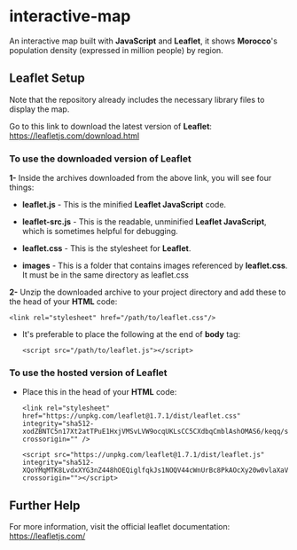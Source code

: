 # interactive-map
An interactive map built with **JavaScript** and **Leaflet**, it shows **Morocco**'s population density (expressed in million people) by region.

## Leaflet Setup
Note that the repository already includes the necessary library files to display the map.

Go to this link to download the latest version of **Leaflet**: https://leafletjs.com/download.html

### To use the downloaded version of Leaflet

**1-** Inside the archives downloaded from the above link, you will see four things:

* **leaflet.js** - This is the minified **Leaflet JavaScript** code.

* **leaflet-src.js** - This is the readable, unminified **Leaflet JavaScript**, which is sometimes helpful for debugging.

* **leaflet.css** - This is the stylesheet for **Leaflet**.

* **images** - This is a folder that contains images referenced by **leaflet.css**. It must be in the same directory as leaflet.css

**2-** Unzip the downloaded archive to your project directory and add these to the head of your **HTML** code:

    <link rel="stylesheet" href="/path/to/leaflet.css"/>
    
* It's preferable to place the following at the end of **body** tag:

      <script src="/path/to/leaflet.js"></script> 

### To use the hosted version of Leaflet

* Place this in the head of your **HTML** code:

      <link rel="stylesheet" href="https://unpkg.com/leaflet@1.7.1/dist/leaflet.css" integrity="sha512-xodZBNTC5n17Xt2atTPuE1HxjVMSvLVW9ocqUKLsCC5CXdbqCmblAshOMAS6/keqq/sMZMZ19scR4PsZChSR7A==" crossorigin="" />

      <script src="https://unpkg.com/leaflet@1.7.1/dist/leaflet.js" integrity="sha512-XQoYMqMTK8LvdxXYG3nZ448hOEQiglfqkJs1NOQV44cWnUrBc8PkAOcXy20w0vlaXaVUearIOBhiXZ5V3ynxwA==" crossorigin=""></script>

## Further Help
For more information, visit the official leaflet documentation: https://leafletjs.com/
